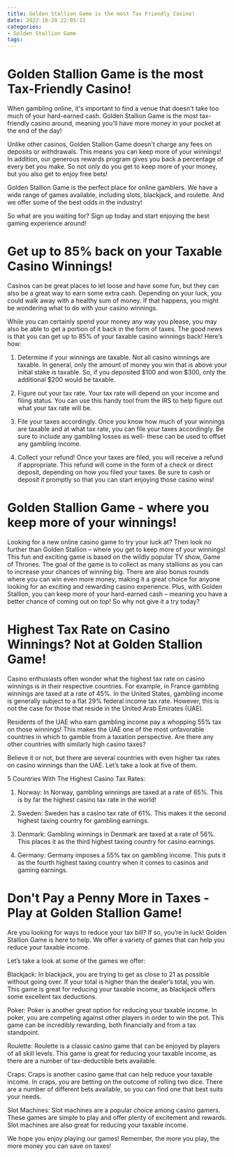 ```yaml
---
title: Golden Stallion Game is the most Tax Friendly Casino!
date: 2022-10-28 22:05:13
categories:
- Golden Stallion Game
tags:
---
```



#  Golden Stallion Game is the most Tax-Friendly Casino!

When gambling online, it's important to find a venue that doesn't take too much of your hard-earned cash. Golden Stallion Game is the most tax-friendly casino around, meaning you'll have more money in your pocket at the end of the day!

Unlike other casinos, Golden Stallion Game doesn't charge any fees on deposits or withdrawals. This means you can keep more of your winnings! In addition, our generous rewards program gives you back a percentage of every bet you make. So not only do you get to keep more of your money, but you also get to enjoy free bets!

Golden Stallion Game is the perfect place for online gamblers. We have a wide range of games available, including slots, blackjack, and roulette. And we offer some of the best odds in the industry!

So what are you waiting for? Sign up today and start enjoying the best gaming experience around!

#  Get up to 85% back on your Taxable Casino Winnings!

Casinos can be great places to let loose and have some fun, but they can also be a great way to earn some extra cash. Depending on your luck, you could walk away with a healthy sum of money. If that happens, you might be wondering what to do with your casino winnings.

While you can certainly spend your money any way you please, you may also be able to get a portion of it back in the form of taxes. The good news is that you can get up to 85% of your taxable casino winnings back! Here’s how:

1. Determine if your winnings are taxable. Not all casino winnings are taxable. In general, only the amount of money you win that is above your initial stake is taxable. So, if you deposited $100 and won $300, only the additional $200 would be taxable.

2. Figure out your tax rate. Your tax rate will depend on your income and filing status. You can use this handy tool from the IRS to help figure out what your tax rate will be.

3. File your taxes accordingly. Once you know how much of your winnings are taxable and at what tax rate, you can file your taxes accordingly. Be sure to include any gambling losses as well- these can be used to offset any gambling income.

4. Collect your refund! Once your taxes are filed, you will receive a refund if appropriate. This refund will come in the form of a check or direct deposit, depending on how you filed your taxes. Be sure to cash or deposit it promptly so that you can start enjoying those casino wins!

#  Golden Stallion Game - where you keep more of your winnings!

Looking for a new online casino game to try your luck at? Then look no further than Golden Stallion – where you get to keep more of your winnings! This fun and exciting game is based on the wildly popular TV show, Game of Thrones. The goal of the game is to collect as many stallions as you can to increase your chances of winning big. There are also bonus rounds where you can win even more money, making it a great choice for anyone looking for an exciting and rewarding casino experience. Plus, with Golden Stallion, you can keep more of your hard-earned cash – meaning you have a better chance of coming out on top! So why not give it a try today?

#  Highest Tax Rate on Casino Winnings? Not at Golden Stallion Game!

Casino enthusiasts often wonder what the highest tax rate on casino winnings is in their respective countries. For example, in France gambling winnings are taxed at a rate of 45%. In the United States, gambling income is generally subject to a flat 29% federal income tax rate. However, this is not the case for those that reside in the United Arab Emirates (UAE).

Residents of the UAE who earn gambling income pay a whopping 55% tax on those winnings! This makes the UAE one of the most unfavorable countries in which to gamble from a taxation perspective. Are there any other countries with similarly high casino taxes?

Believe it or not, but there are several countries with even higher tax rates on casino winnings than the UAE. Let’s take a look at five of them.

5 Countries With The Highest Casino Tax Rates:

1. Norway: In Norway, gambling winnings are taxed at a rate of 65%. This is by far the highest casino tax rate in the world!

2. Sweden: Sweden has a casino tax rate of 61%. This makes it the second highest taxing country for gambling earnings.

3. Denmark: Gambling winnings in Denmark are taxed at a rate of 56%. This places it as the third highest taxing country for casino earnings.

4. Germany: Germany imposes a 55% tax on gambling income. This puts it as the fourth highest taxing country when it comes to casinos and gaming earnings.

#  Don't Pay a Penny More in Taxes - Play at Golden Stallion Game!

Are you looking for ways to reduce your tax bill? If so, you’re in luck! Golden Stallion Game is here to help. We offer a variety of games that can help you reduce your taxable income.

Let’s take a look at some of the games we offer:

Blackjack: In blackjack, you are trying to get as close to 21 as possible without going over. If your total is higher than the dealer’s total, you win. This game is great for reducing your taxable income, as blackjack offers some excellent tax deductions.

Poker: Poker is another great option for reducing your taxable income. In poker, you are competing against other players in order to win the pot. This game can be incredibly rewarding, both financially and from a tax standpoint.

Roulette: Roulette is a classic casino game that can be enjoyed by players of all skill levels. This game is great for reducing your taxable income, as there are a number of tax-deductible bets available.

Craps: Craps is another casino game that can help reduce your taxable income. In craps, you are betting on the outcome of rolling two dice. There are a number of different bets available, so you can find one that best suits your needs.

 Slot Machines: Slot machines are a popular choice among casino gamers. These games are simple to play and offer plenty of excitement and rewards. Slot machines are also great for reducing your taxable income.

We hope you enjoy playing our games! Remember, the more you play, the more money you can save on taxes!
